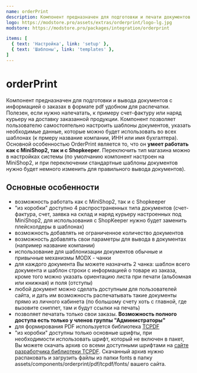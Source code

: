```yaml
---
name: orderPrint
description: Компонент предназначен для подготовки и печати документов с информацией о заказах
logo: https://modstore.pro/assets/extras/orderprint/logo-lg.jpg
modstore: https://modstore.pro/packages/integration/orderprint

items: [
  { text: 'Настройка', link: 'setup' },
  { text: 'Шаблоны', link: 'templates' },
]
---
```

# orderPrint

Компонент предназначен для подготовки и вывода документов с информацией о заказах в формате pdf удобном для распечатки. Полезен, если нужно напечатать, к примеру счет-фактуру или наряд курьеру на доставку заказанной продукции. Компонент позволяет пользователю самостоятельно настроить шаблоны документов, указать необходимые данные, которые можно будет использовать во всех шаблонах (к прмеру название компании, ИНН или имя бухгалтера). Основной особенностью OrderPrint является то, что он **умеет работать как с MiniShop2, так и с Shopkeeper**. Переключить тип магазина можно в настройках системы (по умолчанию компонент настроен на MiniShop2, и при переключении стандартные шаблоны документов нужно будет немного изменить для правильного вывода документов).

## Основные особенности

- возможность работать как с MiniShop2, так и с Shopkeeper
- "из коробки" доступно 4 распространенных типа документов (счет-фактура, счет, заявка на склад и наряд курьеру настроенных под MiniShop2, для использования с ShopKeeper нужно будет заменить плейсхолдеры в шаблонах)
- возможность добавлять не ограниченное количество документов
- возможность добавлять свои параметры для вывода в документах (например название компании)
- использование для шаблонизации документов обычные и привычные механизмы MODX - чанки
- для каждого документа Вы можете назначить 2 чанка: шаблон всего документа и шаблон строки с информацией о товаре из заказа, кроме того можно указать ориентацию листа при печати (альбомная или книжная) и поля (отступы)
- любой документ можно сделать доступным для пользователей сайта, и дать им возможность распечатывать такие документы прямо из личного кабинета (по большому счету хоть с главной, где вызовите сниппет, там и будут ссылки на печать)
- позволяет печатать только свои заказы. **Возможность полного доступа есть только у членов группы "Администраторы"**
- для формирования PDF используется библиотека [TCPDF](http://www.tcpdf.org/)
- "из коробки" доступны только основные шрифты, при необходимости использовать шрифт, который не включен в пакет, Вы можете скачать архив со всеми доступными шрифтами на [сайте разработчика библиотеки TCPDF](http://www.tcpdf.org/). Скачанный архив нужно распаковать и загрузить файлы из папки fonts в папку assets/components/orderprint/pdf/tcpdf/fonts/ вашего сайта.
